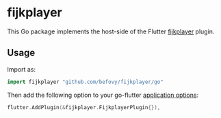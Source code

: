 # fijkplayer

This Go package implements the host-side of the Flutter [fijkplayer](https://github.com/befovy/fijkplayer) plugin.

## Usage

Import as:

```go
import fijkplayer "github.com/befovy/fijkplayer/go"
```

Then add the following option to your go-flutter [application options](https://github.com/go-flutter-desktop/go-flutter/wiki/Plugin-info):

```go
flutter.AddPlugin(&fijkplayer.FijkplayerPlugin{}),
```
